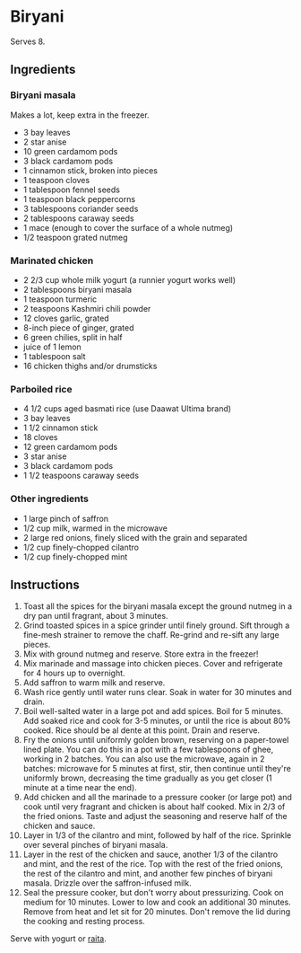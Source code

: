 # Biryani

Serves 8.

## Ingredients

### Biryani masala

Makes a lot, keep extra in the freezer.

- 3 bay leaves
- 2 star anise
- 10 green cardamom pods
- 3 black cardamom pods
- 1 cinnamon stick, broken into pieces
- 1 teaspoon cloves
- 1 tablespoon fennel seeds
- 1 teaspoon black peppercorns
- 3 tablespoons coriander seeds
- 2 tablespoons caraway seeds
- 1 mace (enough to cover the surface of a whole nutmeg)
- 1/2 teaspoon grated nutmeg

### Marinated chicken

- 2 2/3 cup whole milk yogurt (a runnier yogurt works well)
- 2 tablespoons biryani masala
- 1 teaspoon turmeric
- 2 teaspoons Kashmiri chili powder
- 12 cloves garlic, grated
- 8-inch piece of ginger, grated
- 6 green chilies, split in half
- juice of 1 lemon
- 1 tablespoon salt
- 16 chicken thighs and/or drumsticks

### Parboiled rice

- 4 1/2 cups aged basmati rice (use Daawat Ultima brand)
- 3 bay leaves
- 1 1/2 cinnamon stick
- 18 cloves
- 12 green cardamom pods
- 3 star anise
- 3 black cardamom pods
- 1 1/2 teaspoons caraway seeds

### Other ingredients

- 1 large pinch of saffron
- 1/2 cup milk, warmed in the microwave
- 2 large red onions, finely sliced with the grain and separated
- 1/2 cup finely-chopped cilantro
- 1/2 cup finely-chopped mint

## Instructions

1. Toast all the spices for the biryani masala except the ground nutmeg in a dry pan until fragrant, about 3 minutes.
2. Grind toasted spices in a spice grinder until finely ground. Sift through a fine-mesh strainer to remove the chaff. Re-grind and re-sift any large pieces.
3. Mix with ground nutmeg and reserve. Store extra in the freezer!
4. Mix marinade and massage into chicken pieces. Cover and refrigerate for 4 hours up to overnight.
5. Add saffron to warm milk and reserve.
6. Wash rice gently until water runs clear. Soak in water for 30 minutes and drain.
7. Boil well-salted water in a large pot and add spices. Boil for 5 minutes. Add soaked rice and cook for 3-5 minutes, or until the rice is about 80% cooked. Rice should be al dente at this point. Drain and reserve.
8. Fry the onions until uniformly golden brown, reserving on a paper-towel lined plate. You can do this in a pot with a few tablespoons of ghee, working in 2 batches. You can also use the microwave, again in 2 batches: microwave for 5 minutes at first, stir, then continue until they're uniformly brown, decreasing the time gradually as you get closer (1 minute at a time near the end).
9. Add chicken and all the marinade to a pressure cooker (or large pot) and cook until very fragrant and chicken is about half cooked. Mix in 2/3 of the fried onions. Taste and adjust the seasoning and reserve half of the chicken and sauce.
10. Layer in 1/3 of the cilantro and mint, followed by half of the rice. Sprinkle over several pinches of biryani masala.
11. Layer in the rest of the chicken and sauce, another 1/3 of the cilantro and mint, and the rest of the rice. Top with the rest of the fried onions, the rest of the cilantro and mint, and another few pinches of biryani masala. Drizzle over the saffron-infused milk.
12. Seal the pressure cooker, but don't worry about pressurizing. Cook on medium for 10 minutes. Lower to low and cook an additional 30 minutes. Remove from heat and let sit for 20 minutes. Don't remove the lid during the cooking and resting process.

Serve with yogurt or [raita](raita.md).
